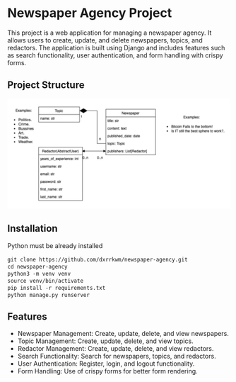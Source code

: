 # Newspaper Agency Project

This project is a web application for managing a newspaper agency. It allows users to create, update, and delete newspapers, topics, and redactors. The application is built using Django and includes features such as search functionality, user authentication, and form handling with crispy forms.

## Project Structure
![Structure](Structure.webp)

## Installation

Python must be already installed

```shell
git clone https://github.com/dxrrkwm/newspaper-agency.git
cd newspaper-agency
python3 -m venv venv
source venv/bin/activate
pip install -r requirements.txt
python manage.py runserver
```

## Features

* Newspaper Management: Create, update, delete, and view newspapers.
* Topic Management: Create, update, delete, and view topics.
* Redactor Management: Create, update, delete, and view redactors.
* Search Functionality: Search for newspapers, topics, and redactors.
* User Authentication: Register, login, and logout functionality.
* Form Handling: Use of crispy forms for better form rendering.